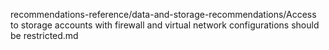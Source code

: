recommendations-reference/data-and-storage-recommendations/Access to storage accounts with firewall and virtual network configurations should be restricted.md